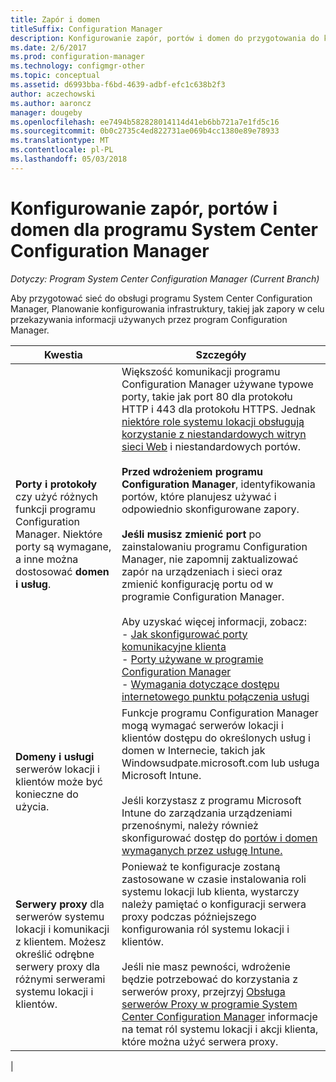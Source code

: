 ```yaml
---
title: Zapór i domen
titleSuffix: Configuration Manager
description: Konfigurowanie zapór, portów i domen do przygotowania do komunikacji programu System Center Configuration Manager.
ms.date: 2/6/2017
ms.prod: configuration-manager
ms.technology: configmgr-other
ms.topic: conceptual
ms.assetid: d6993bba-f6bd-4639-adbf-efc1c638b2f3
author: aczechowski
ms.author: aaroncz
manager: dougeby
ms.openlocfilehash: ee7494b582828014114d41eb6bb721a7e1fd5c16
ms.sourcegitcommit: 0b0c2735c4ed822731ae069b4cc1380e89e78933
ms.translationtype: MT
ms.contentlocale: pl-PL
ms.lasthandoff: 05/03/2018
---
```

# <a name="set-up-firewalls-ports-and-domains-for-system-center-configuration-manager"></a>Konfigurowanie zapór, portów i domen dla programu System Center Configuration Manager

*Dotyczy: Program System Center Configuration Manager (Current Branch)*

Aby przygotować sieć do obsługi programu System Center Configuration Manager, Planowanie konfigurowania infrastruktury, takiej jak zapory w celu przekazywania informacji używanych przez program Configuration Manager.  

|Kwestia|Szczegóły|  
|-------------------|-------------|  
|**Porty i protokoły** czy użyć różnych funkcji programu Configuration Manager. Niektóre porty są wymagane, a inne można dostosować **domen i usług**.|Większość komunikacji programu Configuration Manager używane typowe porty, takie jak port 80 dla protokołu HTTP i 443 dla protokołu HTTPS. Jednak [niektóre role systemu lokacji obsługują korzystanie z niestandardowych witryn sieci Web](/sccm/core/plan-design/network/websites-for-site-system-servers) i niestandardowych portów.<br /><br /> **Przed wdrożeniem programu Configuration Manager**, identyfikowania portów, które planujesz używać i odpowiednio skonfigurowane zapory.<br /><br /> **Jeśli musisz zmienić port** po zainstalowaniu programu Configuration Manager, nie zapomnij zaktualizować zapór na urządzeniach i sieci oraz zmienić konfigurację portu od w programie Configuration Manager.<br /><br /> Aby uzyskać więcej informacji, zobacz: </br>- [Jak skonfigurować porty komunikacyjne klienta](../../../core/clients/deploy/configure-client-communication-ports.md) </br>- [Porty używane w programie Configuration Manager](../../../core/plan-design/hierarchy/ports.md) </br>- [Wymagania dotyczące dostępu internetowego punktu połączenia usługi](/sccm/core/servers/deploy/configure/about-the-service-connection-point#bkmk_urls)|  
|**Domeny i usługi** serwerów lokacji i klientów może być konieczne do użycia.|Funkcje programu Configuration Manager mogą wymagać serwerów lokacji i klientów dostępu do określonych usług i domen w Internecie, takich jak Windowsudpate.microsoft.com lub usługa Microsoft Intune.<br /><br /> Jeśli korzystasz z programu Microsoft Intune do zarządzania urządzeniami przenośnymi, należy również skonfigurować dostęp do [portów i domen wymaganych przez usługę Intune.](https://docs.microsoft.com/en-us/intune/get-started/network-infrastructure-requirements-for-microsoft-intune)|  
|**Serwery proxy** dla serwerów systemu lokacji i komunikacji z klientem. Możesz określić odrębne serwery proxy dla różnymi serwerami systemu lokacji i klientów.|Ponieważ te konfiguracje zostaną zastosowane w czasie instalowania roli systemu lokacji lub klienta, wystarczy należy pamiętać o konfiguracji serwera proxy podczas późniejszego konfigurowania ról systemu lokacji i klientów.<br /><br /> Jeśli nie masz pewności, wdrożenie będzie potrzebować do korzystania z serwerów proxy, przejrzyj [Obsługa serwerów Proxy w programie System Center Configuration Manager](../../../core/plan-design/network/proxy-server-support.md) informacje na temat ról systemu lokacji i akcji klienta, które można użyć serwera proxy.|   
|  
